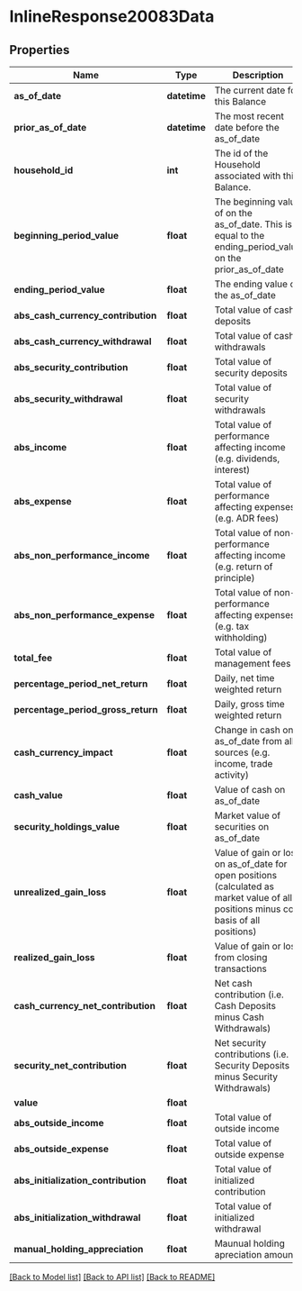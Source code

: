# InlineResponse20083Data

## Properties
Name | Type | Description | Notes
------------ | ------------- | ------------- | -------------
**as_of_date** | **datetime** | The current date for this Balance | [optional] 
**prior_as_of_date** | **datetime** | The most recent date before the as_of_date | [optional] 
**household_id** | **int** | The id of the Household associated with this Balance. | [optional] 
**beginning_period_value** | **float** | The beginning value of on the as_of_date. This is equal to the ending_period_value on the prior_as_of_date | [optional] 
**ending_period_value** | **float** | The ending value on the as_of_date | [optional] 
**abs_cash_currency_contribution** | **float** | Total value of cash deposits | [optional] 
**abs_cash_currency_withdrawal** | **float** | Total value of cash withdrawals | [optional] 
**abs_security_contribution** | **float** | Total value of security deposits | [optional] 
**abs_security_withdrawal** | **float** | Total value of security withdrawals | [optional] 
**abs_income** | **float** | Total value of performance affecting income (e.g. dividends, interest) | [optional] 
**abs_expense** | **float** | Total value of performance affecting expenses (e.g. ADR fees) | [optional] 
**abs_non_performance_income** | **float** | Total value of non-performance affecting income (e.g. return of principle) | [optional] 
**abs_non_performance_expense** | **float** | Total value of non-performance affecting expenses (e.g. tax withholding) | [optional] 
**total_fee** | **float** | Total value of management fees | [optional] 
**percentage_period_net_return** | **float** | Daily, net time weighted return | [optional] 
**percentage_period_gross_return** | **float** | Daily, gross time weighted return | [optional] 
**cash_currency_impact** | **float** | Change in cash on as_of_date from all sources (e.g. income, trade activity) | [optional] 
**cash_value** | **float** | Value of cash on as_of_date | [optional] 
**security_holdings_value** | **float** | Market value of securities on as_of_date | [optional] 
**unrealized_gain_loss** | **float** | Value of gain or loss on as_of_date for open positions (calculated as market value of all positions minus cost basis of all positions) | [optional] 
**realized_gain_loss** | **float** | Value of gain or loss from closing transactions | [optional] 
**cash_currency_net_contribution** | **float** | Net cash contribution (i.e. Cash Deposits minus Cash Withdrawals) | [optional] 
**security_net_contribution** | **float** | Net security contributions (i.e. Security Deposits minus Security Withdrawals) | [optional] 
**value** | **float** |  | [optional] 
**abs_outside_income** | **float** | Total value of outside income | [optional] 
**abs_outside_expense** | **float** | Total value of outside expense | [optional] 
**abs_initialization_contribution** | **float** | Total value of initialized contribution | [optional] 
**abs_initialization_withdrawal** | **float** | Total value of initialized withdrawal | [optional] 
**manual_holding_appreciation** | **float** | Maunual holding apreciation amount | [optional] 

[[Back to Model list]](../README.md#documentation-for-models) [[Back to API list]](../README.md#documentation-for-api-endpoints) [[Back to README]](../README.md)

